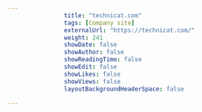 ---
                title: "technicat.com"
                tags: [Company site]
                externalUrl: "https://technicat.com/"
                weight: 241
                showDate: false
                showAuthor: false
                showReadingTime: false
                showEdit: false
                showLikes: false
                showViews: false
                layoutBackgroundHeaderSpace: false
                ---
